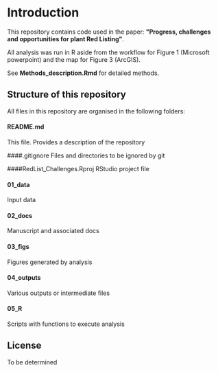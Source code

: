 Introduction
============

This repository contains code used in the paper: **"Progress, challenges
and opportunities for plant Red Listing"**.

All analysis was run in R aside from the workflow for Figure 1
(Microsoft powerpoint) and the map for Figure 3 (ArcGIS).

See **Methods\_description.Rmd** for detailed methods.

Structure of this repository
----------------------------

All files in this repository are organised in the following folders:

#### README.md
This file. Provides a description of the repository

####.gitignore
Files and directories to be ignored by git

####RedList\_Challenges.Rproj
RStudio project file

#### 01\_data
Input data

#### 02\_docs
Manuscript and associated docs

#### 03\_figs
Figures generated by analysis

#### 04\_outputs
Various outputs or intermediate files

#### 05\_R
Scripts with functions to execute analysis

License
----------------------------
To be determined
